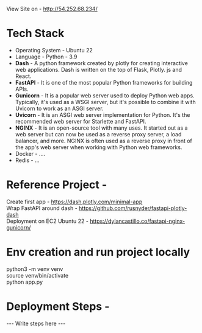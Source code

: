 View Site on - http://54.252.68.234/

# Tech Stack
* Operating System - Ubuntu 22
* Language - Python - 3.9
* <b>Dash</b>  - A python framework created by plotly for creating interactive web applications. Dash is written on the top of Flask, Plotly. js and React.
* <b>FastAPI</b> - It is one of the most popular Python frameworks for building APIs.
* <b>Gunicorn</b>  - It is a popular web server used to deploy Python web apps. Typically, it's used as a WSGI server, but it's possible to combine it with Uvicorn to work as an ASGI server.
* <b>Uvicorn</b> - It is an ASGI web server implementation for Python. It's the recommended web server for Starlette and FastAPI.
* <b>NGINX</b> - It is an open-source tool with many uses. It started out as a web server but can now be used as a reverse proxy server, a load balancer, and more. NGINX is often used as a reverse proxy in front of the app's web server when working with Python web frameworks.
* Docker - ....
* Redis - ...



# Reference Project - 
Create first app - https://dash.plotly.com/minimal-app
<br>Wrap FastAPI around dash - https://github.com/rusnyder/fastapi-plotly-dash
<br>Deployment on EC2 Ubuntu 22 - https://dylancastillo.co/fastapi-nginx-gunicorn/

# Env creation and run project locally
python3 -m venv venv
<br>source venv/bin/activate
<br>python app.py

# Deployment Steps - 
--- Write steps here ---
